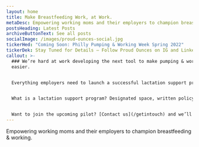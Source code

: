 ```yaml
---
layout: home
title: Make Breastfeeding Work, at Work.
metaDesc: Empowering working moms and their employers to champion breastfeeding & working.
postsHeading: Latest Posts
archiveButtonText: See all posts
socialImage: /images/proud-ounces-social.jpg
tickerHed: "Coming Soon: Philly Pumping & Working Week Spring 2022"
tickerDek: Stay Tuned for Details – Follow Proud Ounces on IG and LinkedIn
callout: >-
  ### We’re hard at work developing the next tool to make pumping & working even
  easier.


  Everything employers need to launch a successful lactation support program that delights pumping team members and the bottom line. 


  What is a lactation support program? Designated space, written policy and pumping friendly culture.


  Want to join the upcoming pilot? [Contact us](/getintouch) and we’ll get in touch.
---
```

Empowering working moms and their employers to champion breastfeeding & working.